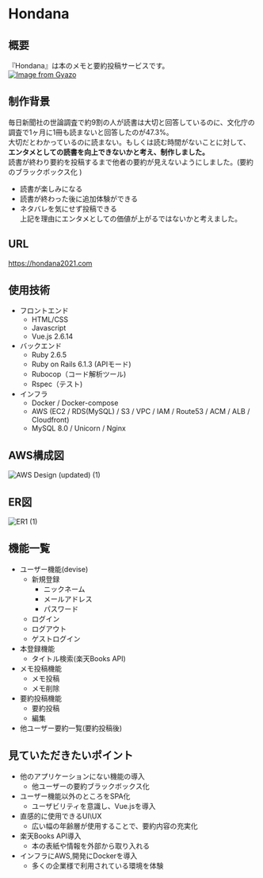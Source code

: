 # Hondana

## 概要
『Hondana』は本のメモと要約投稿サービスです。
<br>
[![Image from Gyazo](https://i.gyazo.com/23a3c8b23472f11a789829e35dd7fdf1.png)](https://gyazo.com/23a3c8b23472f11a789829e35dd7fdf1)

## 制作背景
毎日新聞社の世論調査で約9割の人が読書は大切と回答しているのに、文化庁の調査で1ヶ月に1冊も読まないと回答したのが47.3%。
<br>大切だとわかっているのに読まない。もしくは読む時間がないことに対して、
<br>**エンタメとしての読書を向上できないかと考え、制作しました。**
<br>読書が終わり要約を投稿するまで他者の要約が見えないようにしました。(要約のブラックボックス化
)
<br>
* 読書が楽しみになる
* 読書が終わった後に追加体験ができる
* ネタバレを気にせず投稿できる
<br>上記を理由にエンタメとしての価値が上がるではないかと考えました。

## URL
https://hondana2021.com
<br>

## 使用技術

- フロントエンド
    - HTML/CSS
    - Javascript
    - Vue.js 2.6.14
- バックエンド
    - Ruby 2.6.5
    - Ruby on Rails 6.1.3 (APIモード)
    - Rubocop（コード解析ツール)
    - Rspec（テスト)
- インフラ
    - Docker / Docker-compose
    - AWS (EC2 / RDS(MySQL) / S3 / VPC / IAM / Route53 / ACM / ALB / Cloudfront)
    - MySQL 8.0 / Unicorn / Nginx

## AWS構成図
![AWS Design (updated) (1)](https://user-images.githubusercontent.com/69581420/122664135-6c00ce80-d1da-11eb-823d-cb06fe7f0d74.png)

## ER図
![ER1 (1)](https://user-images.githubusercontent.com/69581420/122664155-88047000-d1da-11eb-8585-5d03298d56a7.png)

## 機能一覧

- ユーザー機能(devise)
    - 新規登録
      - ニックネーム
      - メールアドレス
      - パスワード
    - ログイン
    - ログアウト
    - ゲストログイン
- 本登録機能
    - タイトル検索(楽天Books API)
- メモ投稿機能
    - メモ投稿
    - メモ削除
- 要約投稿機能
    - 要約投稿
    - 編集
- 他ユーザー要約一覧(要約投稿後)

## 見ていただきたいポイント

- 他のアプリケーションにない機能の導入
   - 他ユーザーの要約ブラックボックス化
- ユーザー機能以外のところをSPA化
   - ユーザビリティを意識し、Vue.jsを導入
- 直感的に使用できるUI\UX
   - 広い幅の年齢層が使用することで、要約内容の充実化
- 楽天Books API導入
   - 本の表紙や情報を外部から取り入れる
- インフラにAWS,開発にDockerを導入
   - 多くの企業様で利用されている環境を体験

